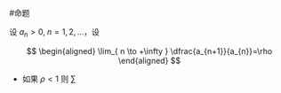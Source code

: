 #命题 

设 $a_{n}>0,\; n=1,2,\dots$，设

$$
\begin{aligned}
\lim_{ n \to +\infty } \dfrac{a_{n+1}}{a_{n}}=\rho
\end{aligned}
$$

- 如果 $\rho<1$ 则 $\sum$